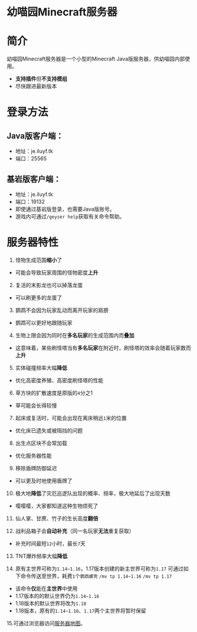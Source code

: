 幼喵园Minecraft服务器
=
# 简介
幼喵园Minecraft服务器是一个小型的Minecraft Java版服务器，供幼喵园内部使用。
* **支持插件**但**不支持模组**
* 尽快跟进最新版本
# 登录方法
## Java版客户端：
* 地址：je.iluyf.tk
* 端口：25565
## 基岩版客户端：
* 地址：je.iluyf.tk
* 端口：19132
* 即使通过基岩版登录，也需要Java版账号。
* 游戏内可通过`/geyser help`获取有关命令帮助。
# 服务器特性
1. 怪物生成范围**缩小**了
* 可能会导致玩家周围的怪物密度**上升**

2. 复活的末影龙也可以掉落龙蛋
* 可以刷更多的龙蛋了

3. 鹦鹉不会因为玩家乱动而离开玩家的肩膀
* 鹦鹉可以更好地跟随玩家

4. 生物上限会因为同时在**多名玩家**的生成范围内而**叠加**
* 这意味着，某些刷怪塔当有**多名玩家**在附近时，刷怪塔的效率会随着玩家数而**上升**

5. 实体碰撞频率大幅**降低**
* 优化高密度养殖、高密度刷怪塔的性能

6. 草方块的扩散速度是原版的`4`分之1
* 草可能会长得较慢

7. 起床或复活时，可能会出现在离床稍远`1`米的位置
* 优化床已遗失或被阻挡的问题

8. 出生点区块不会常加载
* 优化服务器性能 

9. 移除盾牌防御延迟
* 可以更及时地使用盾牌了

10. 极大地**降低**了灾厄巡逻队出现的概率、频率，极大地延后了出现天数
* 嘤嘤嘤，大家都知道这种生物烦死了

11. 仙人掌、甘蔗、竹子的生长高度**翻倍**

12. 战利品箱子会**自动补充**（同一名玩家**无法**重复获取）
* 补充时间最短`12`小时，最长`7`天

13. TNT爆炸频率大幅**降低**

14. 原有主世界可称为`1.14~1.16`，1.17版本创建的新主世界可称为`1.17`
可通过如下命令传送至世界，耗费`1`个`鹦鹉螺壳`
`/mv tp 1.14~1.16`
`/mv tp 1.17`
* 该命令**仅**能在**主世界**中使用
* 1.17版本的的默认世界仍为`1.14~1.16`
* 1.18版本的默认世界将改为`1.18`
* 1.18版本，原有的`1.14~1.16`、`1.17`两个主世界将暂时保留

15.可通过浏览器访问[服务器地图](je.iluyf.tk:25564)。

